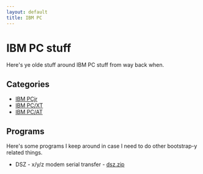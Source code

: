 ```yaml
---
layout: default
title: IBM PC
---
```


# IBM PC stuff

Here's ye olde stuff around IBM PC stuff from way back when.

## Categories

 * [IBM PCjr](pcjr/notes.md)
 * [IBM PC/XT](pcxt/notes.md)
 * [IBM PC/AT](pcat/notes.md)

## Programs

Here's some programs I keep around in case I need to do
other bootstrap-y related things.

 * DSZ - x/y/z modem serial transfer - [dsz.zip](pc/programs/dsz.zip)

